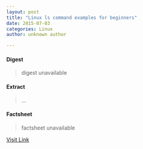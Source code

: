 ```yaml
---
layout: post
title: "Linux ls command examples for beginners"
date: 2015-07-03
categories: Linux
author: unknown author

---
```



#### Digest
>digest unavailable

#### Extract
>...

#### Factsheet
>factsheet unavailable

[Visit Link](http://www.linuxtoday.com/upload/linux-ls-command-examples-for-beginners-141215044512.html)


